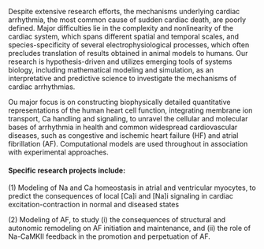 Despite extensive research efforts, the mechanisms underlying cardiac arrhythmia, the most common cause of sudden cardiac death, are poorly defined. Major difficulties lie in the complexity and nonlinearity of the cardiac system, which spans different spatial and temporal scales, and species-specificity of several electrophysiological processes, which often precludes translation of results obtained in animal models to humans. Our research is hypothesis-driven and utilizes emerging tools of systems biology, including mathematical modeling and simulation, as an interpretative and predictive science to investigate the mechanisms of cardiac arrhythmias.

 

Ou major focus is on constructing biophysically detailed quantitative representations of the human heart cell function, integrating membrane ion transport, Ca handling and signaling, to unravel the cellular and molecular bases of arrhythmia in health and common widespread cardiovascular diseases, such as congestive and ischemic heart failure (HF) and atrial fibrillation (AF). Computational models are used throughout in association with experimental approaches.

#### Specific research projects include:
 

(1) Modeling of Na and Ca homeostasis in atrial and ventricular myocytes, to predict the consequences of local [Ca]i and [Na]i signaling in cardiac excitation-contraction in normal and diseased states

 

(2) Modeling of AF, to study (i) the consequences of structural and autonomic remodeling on AF initiation and maintenance, and (ii) the role of Na-CaMKII feedback in the promotion and perpetuation of AF.
